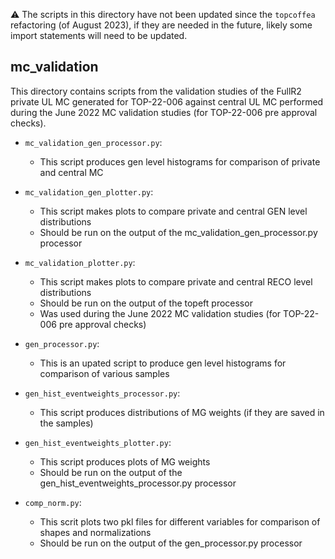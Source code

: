 :warning: The scripts in this directory have not been updated since the `topcoffea` refactoring (of August 2023), if they are needed in the future, likely some import statements will need to be updated.

## mc_validation

This directory contains scripts from the validation studies of the FullR2 private UL MC generated for TOP-22-006 against central UL MC performed during the June 2022 MC validation studies (for TOP-22-006 pre approval checks).

* `mc_validation_gen_processor.py`:
    - This script produces gen level histograms for comparison of private and central MC

* `mc_validation_gen_plotter.py`:
    - This script makes plots to compare private and central GEN level distributions
    - Should be run on the output of the mc_validation_gen_processor.py processor

* `mc_validation_plotter.py`:
    - This script makes plots to compare private and central RECO level distributions
    - Should be run on the output of the topeft processor
    - Was used during the June 2022 MC validation studies (for TOP-22-006 pre approval checks)

* `gen_processor.py`:
    - This is an upated script to produce gen level histograms for comparison of various samples

* `gen_hist_eventweights_processor.py`:
    - This script produces distributions of MG weights (if they are saved in the samples)

* `gen_hist_eventweights_plotter.py`:
    - This script produces plots of MG weights
    - Should be run on the output of the gen_hist_eventweights_processor.py processor

* `comp_norm.py`:
    - This scrit plots two pkl files for different variables for comparison of shapes and normalizations
    - Should be run on the output of the gen_processor.py processor
